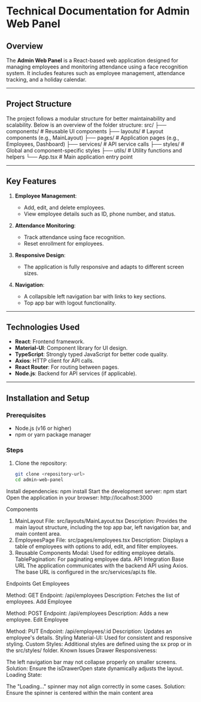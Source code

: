 # Technical Documentation for Admin Web Panel

## Overview

The **Admin Web Panel** is a React-based web application designed for managing employees and monitoring attendance using a face recognition system. It includes features such as employee management, attendance tracking, and a holiday calendar.

---

## Project Structure

The project follows a modular structure for better maintainability and scalability. Below is an overview of the folder structure:
src/ ├── components/ # Reusable UI components ├── layouts/ # Layout components (e.g., MainLayout) ├── pages/ # Application pages (e.g., Employees, Dashboard) ├── services/ # API service calls ├── styles/ # Global and component-specific styles ├── utils/ # Utility functions and helpers └── App.tsx # Main application entry point

---

## Key Features

1. **Employee Management**:
   - Add, edit, and delete employees.
   - View employee details such as ID, phone number, and status.

2. **Attendance Monitoring**:
   - Track attendance using face recognition.
   - Reset enrollment for employees.

3. **Responsive Design**:
   - The application is fully responsive and adapts to different screen sizes.

4. **Navigation**:
   - A collapsible left navigation bar with links to key sections.
   - Top app bar with logout functionality.

---

## Technologies Used

- **React**: Frontend framework.
- **Material-UI**: Component library for UI design.
- **TypeScript**: Strongly typed JavaScript for better code quality.
- **Axios**: HTTP client for API calls.
- **React Router**: For routing between pages.
- **Node.js**: Backend for API services (if applicable).

---

## Installation and Setup

### Prerequisites

- Node.js (v16 or higher)
- npm or yarn package manager

### Steps

1. Clone the repository:
   ```bash
   git clone <repository-url>
   cd admin-web-panel

Install dependencies:
npm install
Start the development server:
npm start
Open the application in your browser:
http://localhost:3000


Components
1. MainLayout
File: src/layouts/MainLayout.tsx
Description: Provides the main layout structure, including the top app bar, left navigation bar, and main content area.
2. EmployeesPage
File: src/pages/employees.tsx
Description: Displays a table of employees with options to add, edit, and filter employees.
3. Reusable Components
Modal: Used for editing employee details.
TablePagination: For paginating employee data.
API Integration
Base URL
The application communicates with the backend API using Axios. The base URL is configured in the src/services/api.ts file.

Endpoints
Get Employees

Method: GET
Endpoint: /api/employees
Description: Fetches the list of employees.
Add Employee

Method: POST
Endpoint: /api/employees
Description: Adds a new employee.
Edit Employee

Method: PUT
Endpoint: /api/employees/:id
Description: Updates an employee's details.
Styling
Material-UI: Used for consistent and responsive styling.
Custom Styles: Additional styles are defined using the sx prop or in the src/styles/ folder.
Known Issues
Drawer Responsiveness:

The left navigation bar may not collapse properly on smaller screens.
Solution: Ensure the isDrawerOpen state dynamically adjusts the layout.
Loading State:

The "Loading..." spinner may not align correctly in some cases.
Solution: Ensure the spinner is centered within the main content area



